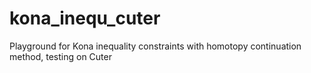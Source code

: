 # kona_inequ_cuter
Playground for Kona inequality constraints with homotopy continuation method, testing on Cuter
